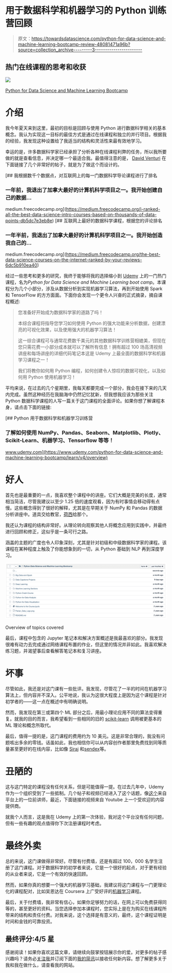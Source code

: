 # 用于数据科学和机器学习的 Python 训练营回顾

> 原文：<https://towardsdatascience.com/python-for-data-science-and-machine-learning-bootcamp-review-48081471a96b?source=collection_archive---------3----------------------->

## 热门在线课程的思考和收获

![](img/6e6d37129411efceb9d341d0b757fa70.png)

[Python for Data Science and Machine Learning Bootcamp](https://www.udemy.com/python-for-data-science-and-machine-learning-bootcamp/learn/v4/content)

# 介绍

我今年夏天来到这里，最初的目标是回顾与使用 Python 进行数据科学相关的基本概念。我认为实现这一目标的最佳方式是通过在线课程和独立的并行项目。根据我的经验，我发现这种设置给了我适当的结构和灵活性来最有效地学习。

幸运的是，许多数据科学家已经承担了分析各种在线课程利弊的任务，所以我所要做的就是查看信息，并决定哪一个最适合我。最值得注意的是， [David Venturi](https://medium.com/u/b3eb78490b02?source=post_page-----48081471a96b--------------------------------) 在下面链接了几个非常好的帖子，就是为了做这个而设计的。

[](https://medium.freecodecamp.org/i-ranked-all-the-best-data-science-intro-courses-based-on-thousands-of-data-points-db5dc7e3eb8e) [## 我根据数千个数据点，对互联网上的每一门数据科学导论课程进行了排名

### 一年前，我退出了加拿大最好的计算机科学项目之一。我开始创建自己的数据…

medium.freecodecamp.org](https://medium.freecodecamp.org/i-ranked-all-the-best-data-science-intro-courses-based-on-thousands-of-data-points-db5dc7e3eb8e) [](https://medium.freecodecamp.org/the-best-data-science-courses-on-the-internet-ranked-by-your-reviews-6dc5b910ea40) [## 互联网上最好的数据科学课程，根据您的评论排名

### 一年半前，我退出了加拿大最好的计算机科学项目之一。我开始创造我自己的…

medium.freecodecamp.org](https://medium.freecodecamp.org/the-best-data-science-courses-on-the-internet-ranked-by-your-reviews-6dc5b910ea40) 

经过一些思考和更多的研究，我终于能够将我的选择缩小到 [Udemy](https://www.udemy.com/python-for-data-science-and-machine-learning-bootcamp/learn/v4/overview) 上的一门热门课程，名为*Python for Data Science and Machine Learning boot camp*。本课程分为几个小部分，涉及从数据分析到实现机器学习算法，再到开始使用 Spark 和 TensorFlow 的方方面面。下面你会发现一个更令人兴奋的正式摘录，摘自课程概述:

> 您准备好开始成为数据科学家的道路了吗！
> 
> 本综合课程将指导您学习如何使用 Python 的强大功能来分析数据，创建漂亮的可视化效果，以及使用强大的机器学习算法！
> 
> 这一综合课程可与通常花费数千美元的其他数据科学训练营相媲美，但现在您只需花费一小部分成本就可以了解所有信息！拥有超过 100 场高清视频讲座和每场讲座的详细代码笔记本这是 Udemy 上最全面的数据科学和机器学习课程之一！
> 
> 我们将教你如何用 Python 编程，如何创建令人惊叹的数据可视化，以及如何用 Python 使用机器学习！

平均来说，在过去的几个星期里，我每天都要完成一个部分，我会在接下来的几天内完成。虽然这种经历在我脑海中仍然记忆犹新，但我想我应该为那些关注 Python 数据科学课程的人写一篇关于这门课程的全面评论。如果你想了解课程本身，请点击下面的链接:

[](https://www.udemy.com/python-for-data-science-and-machine-learning-bootcamp/learn/v4/overview) [## Python 用于数据科学和机器学习训练营

### 了解如何使用 NumPy、Pandas、Seaborn、Matplotlib、Plotly、Scikit-Learn、机器学习、Tensorflow 等等！

www.udemy.com](https://www.udemy.com/python-for-data-science-and-machine-learning-bootcamp/learn/v4/overview) 

# 好人

首先也是最重要的一点，我喜欢整个课程中的讲座。它们大概是完美的长度，通常相当简洁，尽管我建议以至少 1.25 倍的速度观看，因为有时事情会移动得有点慢。这些概念得到了很好的解释，尤其是在早期关于 NumPy 和 Pandas 的数据分析讲座中。道具交给教官，[荷西](https://medium.com/u/703ff67f629f?source=post_page-----48081471a96b--------------------------------)给那个。

我还认为课程的结构非常好。从理论转向观察其他人将概念应用到实践中，并最终进行回顾和修正，这似乎是一条可行之路。

涵盖的主题的广度也令人印象深刻，尤其是针对初级和中级数据科学家的课程。该课程在某种程度上触及了你能想象到的一切，从 Python 基础到 NLP 再到深度学习。

![](img/026a9477d627f9097185dfdf393debe2.png)

Overview of topics covered

最后，课程中包含的 Jupyter 笔记本和解决方案概述是我最喜欢的部分。我发现很难有动力去完成通过网络课程布置的作业，但这里的情况并非如此。我喜欢解决练习题，并渴望事后查看解答笔记本和复习讲座。

# 坏事

尽管如此，我还是对这门课有一些批评。我发现，尽管花了一半的时间在机器学习算法上，但内容并不深入。公平地说，我认为这很大程度上是因为这个课程是针对初学者的——这一点在概述中有明确说明。

然而，我发现在第三或第四个 ML 部分之后，用最小理论应用不同的算法变得重复。就我的目的而言，我希望看到一些相同的旧的 [scikit-learn](http://scikit-learn.org/stable/) 调用被更基本的 ML 理论和概念所取代。

最后，值得一提的是，这门课程的费用约为 10 美元。这是非常合理的，我没有问题咳出多余的零钱。话虽如此，我也相信你可以从内容创作者那里免费找到同等质量甚至更好的在线内容，比如像 [Siraj](https://www.youtube.com/channel/UCWN3xxRkmTPmbKwht9FuE5A) 和[sendex](https://www.youtube.com/user/sentdex)等。

# 丑陋的

这与这门特定的课程没有任何关系，但是可能值得一提。在过去几年中，Udemy 作为一个组织受到了一些抵制。几个帖子和视频已经进入了这个话题，像[这个](https://nickjanetakis.com/blog/less-than-24-hours-on-udemy-as-an-instructor-and-i-am-close-to-leaving)来自平台上的一位前讲师，最近，下面链接的视频来自 Youtube 上一个受欢迎的内容提供商。

就我个人而言，这是我在 Udemy 上的第一次体验，我对这个平台没有任何问题，但有一些有趣的观点值得你下次注册课程时考虑。

# 最终外卖

总的来说，这门课做得非常好。尽管有付费墙，还是有超过 100，000 名学生注册了这门课程。对于数据科学的初学者来说，它是一个很好的起点，对于更有经验的从业者来说，它是一个有效的快速回顾。

然而，如果你真的想要一个强大的机器学习基础，我建议将这门课程与一门更理论化的课程配对，比如吴恩达在 Coursera 上广受好评的[机器学习](https://www.coursera.org/learn/machine-learning)课程。

最后，关于付费墙，我非常有信心，如果你足够努力的话，在网上可以免费获得同等的，甚至更好的资料。当您选择参加本课程时，您实际上是在为购买在线课程所带来的结构和责任付费。对我来说，这个选择是有意义的，最终，这个课程证明是时间和金钱的可靠投资。

## 最终评分:4/5 星

感谢阅读！如果你喜欢这篇文章，请继续向鼓掌按钮展示你的爱。对更多的帖子感兴趣吗？请务必[关注我](https://twitter.com/cdeweyx)并订阅下面的[我的简讯](https://www.conordewey.com/)以接收任何新内容。想了解更多关于我和我在做什么，请查看我的网站。